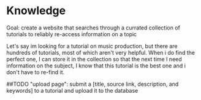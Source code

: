 # Knowledge
Goal: create a website that searches through a currated collection of tutorials to reliably re-access information on a topic

Let's say im looking for a tutorial on music production, but there are hundreds of tutorials, most of which aren't very helpful. When i do find the perfect one, I can store it in the collection so that the next time I need information on the subject, I know that this tutorial is the best one and i don't have to re-find it.


##TODO
"upload page": submit a [title, source link, description, and keywords] to a tutorial and upload it to the database

